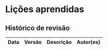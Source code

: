 # Lições aprendidas

## Histórico de revisão 

| Data       | Versão | Descrição            | Autor(es)                                                    |
| ---------- | ------ | -------------------- | ------------------------------------------------------------ |